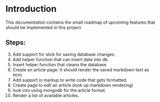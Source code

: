 # Introduction

This documentation contains the small roadmap of upcoming features that should be implemented in this project.

## Steps:

3. Add support for slick for saving database changes.
3. Add helper function that can insert data into db
3. Insert helper function that cleans the database
1. Create an article page: It should render the saved markdown text as html.
2. Add support in markup to write code that gets formatted.
4. Create page to edit an article (look up markdown rendering)
5. look into using mongodb for the article format.
6. Render a list of available articles.
